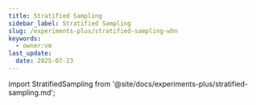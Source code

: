 ```yaml
---
title: Stratified Sampling
sidebar_label: Stratified Sampling
slug: /experiments-plus/stratified-sampling-whn
keywords:
  - owner:vm
last_update:
  date: 2025-07-23
---
```


import StratifiedSampling from '@site/docs/experiments-plus/stratified-sampling.md';

<StratifiedSampling />